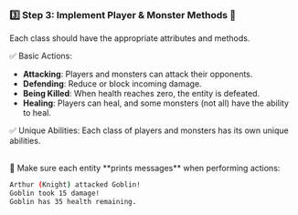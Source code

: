 ### 3️⃣ Step 3: Implement Player & Monster Methods 🏹  

Each class should have the appropriate attributes and methods.  

✅ Basic Actions:
- **Attacking**: Players and monsters can attack their opponents.
- **Defending**: Reduce or block incoming damage.
- **Being Killed**: When health reaches zero, the entity is defeated.
- **Healing**: Players can heal, and some monsters (not all) have the ability to heal.

✅ Unique Abilities:
Each class of players and monsters has its own unique abilities.

<!-- Specify unique abilities for each class here -->

<br />
🔹 Make sure each entity **prints messages** when performing actions:  

```bash
Arthur (Knight) attacked Goblin!
Goblin took 15 damage!
Goblin has 35 health remaining.
```
